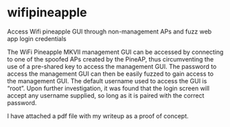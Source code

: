 # wifipineapple
Access Wifi pineapple GUI through non-management APs and fuzz web app login credentials 

The WiFi Pineapple MKVII management GUI can be accessed by connecting to one of the spoofed APs
created by the PineAP, thus circumventing the use of a pre-shared key to access the
management GUI. The password to access the management GUI can then be easily fuzzed to
gain access to the management GUI. The default username used to access the GUI is “root”.
Upon further investigation, it was found that the login screen will accept any username
supplied, so long as it is paired with the correct password.

I have attached a pdf file with my writeup as a proof of concept.  
